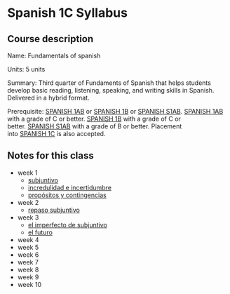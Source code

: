 # Spanish 1C Syllabus

## Course description

Name: Fundamentals of spanish

Units: 5 units

Summary: Third quarter of Fundaments of Spanish that helps students develop basic reading, listening, speaking, and writing skills in Spanish. Delivered in a hybrid format.

Prerequisite: [SPANISH 1AB](https://catalogue.uci.edu/search/?P=SPANISH%201AB "SPANISH 1AB") or [SPANISH 1B](https://catalogue.uci.edu/search/?P=SPANISH%201B "SPANISH 1B") or [SPANISH S1AB](https://catalogue.uci.edu/search/?P=SPANISH%20S1AB "SPANISH S1AB"). [SPANISH 1AB](https://catalogue.uci.edu/search/?P=SPANISH%201AB "SPANISH 1AB") with a grade of C or better. [SPANISH 1B](https://catalogue.uci.edu/search/?P=SPANISH%201B "SPANISH 1B") with a grade of C or better. [SPANISH S1AB](https://catalogue.uci.edu/search/?P=SPANISH%20S1AB "SPANISH S1AB") with a grade of B or better. Placement into [SPANISH 1C](https://catalogue.uci.edu/search/?P=SPANISH%201C "SPANISH 1C") is also accepted.

## Notes for this class

- week 1
	- [subjuntivo](./week1/subjuntivo.md)
	- [incredulidad e incertidumbre](./week1/incredulidad-e-incertidumbre.md)
	- [propósitos y contingencias](./week1/propósitos-y-contingencias.md)
- week 2
	- [repaso subjuntivo](./week2/repaso-subjuntivo.md)
- week 3
	- [el imperfecto de subjuntivo](./week3/el-imperfecto-de-subjuntivo.md)
	- [el futuro](./week3/el-futuro.md)
- week 4
- week 5
- week 6
- week 7
- week 8
- week 9
- week 10